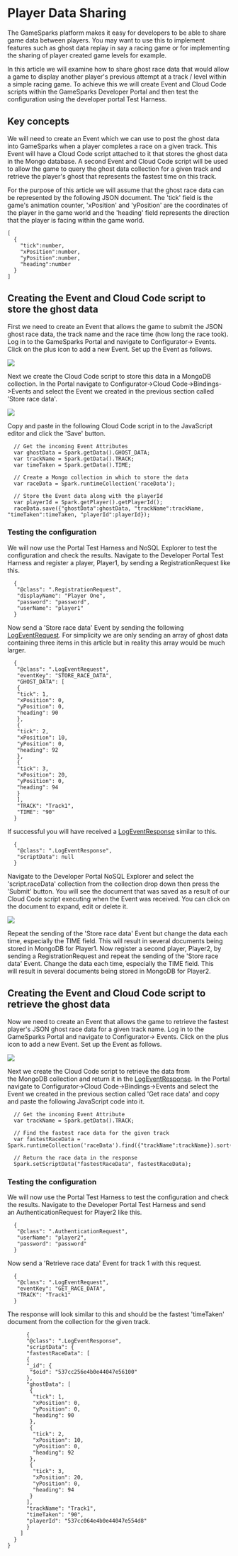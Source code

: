 # Player Data Sharing

The GameSparks platform makes it easy for developers to be able to share game data between players. You may want to use this to implement features such as ghost data replay in say a racing game or for implementing the sharing of player created game levels for example.

In this article we will examine how to share ghost race data that would allow a game to display another player's previous attempt at a track / level within a simple racing game. To achieve this we will create Event and Cloud Code scripts within the GameSparks Developer Portal and then test the configuration using the developer portal Test Harness.

## Key concepts

We will need to create an Event which we can use to post the ghost data into GameSparks when a player completes a race on a given track. This Event will have a Cloud Code script attached to it that stores the ghost data in the Mongo database. A second Event and Cloud Code script will be used to allow the game to query the ghost data collection for a given track and retrieve the player's ghost that represents the fastest time on this track.

For the purpose of this article we will assume that the ghost race data can be represented by the following JSON document. The 'tick' field is the game's animation counter, 'xPosition' and 'yPosition' are the coordinates of the player in the game world and the 'heading' field represents the direction that the player is facing within the game world.

```    
[
  {
    "tick":number,
    "xPosition":number,
    "yPosition":number,
    "heading":number
  }
]
```  

## Creating the Event and Cloud Code script to store the ghost data

First we need to create an Event that allows the game to submit the JSON ghost race data, the track name and the race time (how long the race took). Log in to the GameSparks Portal and navigate to Configurator-> Events. Click on the plus icon to add a new Event. Set up the Event as follows.

![](img/PlayerDataSharing/1.jpg)

Next we create the Cloud Code script to store this data in a MongoDB collection. In the Portal navigate to Configurator->Cloud Code->Bindings->Events and select the Event we created in the previous section called 'Store race data'.

![](img/PlayerDataSharing/2.jpg)

Copy and paste in the following Cloud Code script in to the JavaScript editor and click the 'Save' button.

```    
  // Get the incoming Event Attributes
  var ghostData = Spark.getData().GHOST_DATA;
  var trackName = Spark.getData().TRACK;
  var timeTaken = Spark.getData().TIME;

  // Create a Mongo collection in which to store the data
  var raceData = Spark.runtimeCollection('raceData');

  // Store the Event data along with the playerId
  var playerId = Spark.getPlayer().getPlayerId();
  raceData.save({"ghostData":ghostData, "trackName":trackName, "timeTaken":timeTaken, "playerId":playerId});
```    

### Testing the configuration

We will now use the Portal Test Harness and NoSQL Explorer to test the configuration and check the results. Navigate to the Developer Portal Test Harness and register a player, Player1, by sending a RegistrationRequest like this.

```    
  {
   "@class": ".RegistrationRequest",
   "displayName": "Player One",
   "password": "password",
   "userName": "player1"
  }
```

Now send a 'Store race data' Event by sending the following [LogEventRequest](/documentation/request-api/player-request-api/logeventrequest). For simplicity we are only sending an array of ghost data containing three items in this article but in reality this array would be much larger.

```    
  {
   "@class": ".LogEventRequest",
   "eventKey": "STORE_RACE_DATA",
   "GHOST_DATA": [
   {
   "tick": 1,
   "xPosition": 0,
   "yPosition": 0,
   "heading": 90
   },
   {
   "tick": 2,
   "xPosition": 10,
   "yPosition": 0,
   "heading": 92
   },
   {
   "tick": 3,
   "xPosition": 20,
   "yPosition": 0,
   "heading": 94
   }
   ],
   "TRACK": "Track1",
   "TIME": "90"
  }
```
If successful you will have received a [LogEventResponse](/documentation/response-api/player-response-api/logeventresponse) similar to this.

```    
  {
   "@class": ".LogEventResponse",
   "scriptData": null
  }
```

Navigate to the Developer Portal NoSQL Explorer and select the 'script.raceData' collection from the collection drop down then press the 'Submit' button. You will see the document that was saved as a result of our Cloud Code script executing when the Event was received. You can click on the document to expand, edit or delete it.

![](img/PlayerDataSharing/3.jpg)

Repeat the sending of the 'Store race data' Event but change the data each time, especially the TIME field. This will result in several documents being stored in MongoDB for Player1. Now register a second player, Player2, by sending a RegistrationRequest and repeat the sending of the 'Store race data' Event. Change the data each time, especially the TIME field. This will result in several documents being stored in MongoDB for Player2.

## Creating the Event and Cloud Code script to retrieve the ghost data

Now we need to create an Event that allows the game to retrieve the fastest player's JSON ghost race data for a given track name. Log in to the GameSparks Portal and navigate to Configurator-> Events. Click on the plus icon to add a new Event. Set up the Event as follows.

![](img/PlayerDataSharing/4.jpg)

Next we create the Cloud Code script to retrieve the data from the MongoDB collection and return it in the [LogEventResponse](https://docs.gamesparks.net/documentation/response-api/player-response-api/logeventresponse). In the Portal navigate to Configurator->Cloud Code->Bindings->Events and select the Event we created in the previous section called 'Get race data' and copy and paste the following JavaScript code into it.

```    
  // Get the incoming Event Attribute
  var trackName = Spark.getData().TRACK;

  // Find the fastest race data for the given track
  var fastestRaceData = Spark.runtimeCollection('raceData').find({"trackName":trackName}).sort({"timeTaken":1}).limit(1);

  // Return the race data in the response
  Spark.setScriptData("fastestRaceData", fastestRaceData);
```
### Testing the configuration

We will now use the Portal Test Harness to test the configuration and check the results. Navigate to the Developer Portal Test Harness and send an AuthenticationRequest for Player2 like this.

```    
  {
   "@class": ".AuthenticationRequest",
   "userName": "player2",
   "password": "password"
  }
```

Now send a 'Retrieve race data' Event for track 1 with this request.

```    
  {
   "@class": ".LogEventRequest",
   "eventKey": "GET_RACE_DATA",
   "TRACK": "Track1"
  }
```

The response will look similar to this and should be the fastest 'timeTaken' document from the collection for the given track.

```    
      {
      "@class": ".LogEventResponse",
      "scriptData": {
      "fastestRaceData": [
      {
      "_id": {
       "$oid": "537cc256e4b0e44047e56100"
      },
      "ghostData": [
       {
        "tick": 1,
        "xPosition": 0,
        "yPosition": 0,
        "heading": 90
       },
       {
        "tick": 2,
        "xPosition": 10,
        "yPosition": 0,
        "heading": 92
       },
       {
        "tick": 3,
        "xPosition": 20,
        "yPosition": 0,
        "heading": 94
       }
      ],
      "trackName": "Track1",
      "timeTaken": "90",
      "playerId": "537cc064e4b0e44047e554d8"
      }
    ]
  }
}
```

